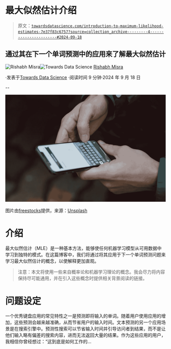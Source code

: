 # 最大似然估计介绍

> 原文：[`towardsdatascience.com/introduction-to-maximum-likelihood-estimates-7e37f83c6757?source=collection_archive---------4-----------------------#2024-09-18`](https://towardsdatascience.com/introduction-to-maximum-likelihood-estimates-7e37f83c6757?source=collection_archive---------4-----------------------#2024-09-18)

## 通过其在下一个单词预测中的应用来了解最大似然估计

[](https://medium.com/@rishabh_misra_?source=post_page---byline--7e37f83c6757--------------------------------)![Rishabh Misra](https://medium.com/@rishabh_misra_?source=post_page---byline--7e37f83c6757--------------------------------)[](https://towardsdatascience.com/?source=post_page---byline--7e37f83c6757--------------------------------)![Towards Data Science](https://towardsdatascience.com/?source=post_page---byline--7e37f83c6757--------------------------------) [Rishabh Misra](https://medium.com/@rishabh_misra_?source=post_page---byline--7e37f83c6757--------------------------------)

·发表于[Towards Data Science](https://towardsdatascience.com/?source=post_page---byline--7e37f83c6757--------------------------------) ·阅读时间 9 分钟·2024 年 9 月 18 日

--

![](img/e57b1b0c6f06dfc383ae7b277f354474.png)

图片由[freestocks](https://unsplash.com/@freestocks?utm_source=medium&utm_medium=referral)提供，来源：[Unsplash](https://unsplash.com/?utm_source=medium&utm_medium=referral)

# 介绍

最大似然估计（MLE）是一种基本方法，能够使任何机器学习模型从可用数据中学习到独特的模式。在这篇博客中，我们将通过将其应用于下一个单词预测问题来学习最大似然估计的概念，以使解释更加直观。

> 注意：本文将使用一些来自概率论和机器学习理论的概念。我会尽力将内容保持尽可能通用，并在引入这些概念时提供相关背景阅读的链接。

# 问题设定

一个优秀键盘应用的常见特性之一是预测即将输入的单词。随着用户使用应用的增加，这些预测会越来越准确，从而节省用户的输入时间。文本预测的另一个应用场景是在搜索引擎中。预测性搜索可以节省输入时间并引导访问者到结果，而不是让他们输入略有偏差的搜索内容，进而无法返回大量的结果。作为这些应用的用户，我相信你曾经想过：“这到底是如何工作的…
